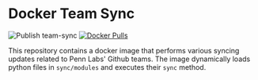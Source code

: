 # Docker Team Sync

![Publish team-sync](https://github.com/pennlabs/infrastructure/workflows/Publish%20team-sync/badge.svg)
[![Docker Pulls](https://img.shields.io/docker/pulls/pennlabs/team-sync)](https://hub.docker.com/r/pennlabs/team-sync)

This repository contains a docker image that performs various syncing updates related to Penn Labs' Github teams. The image dynamically loads python files in `sync/modules` and executes their `sync` method.
